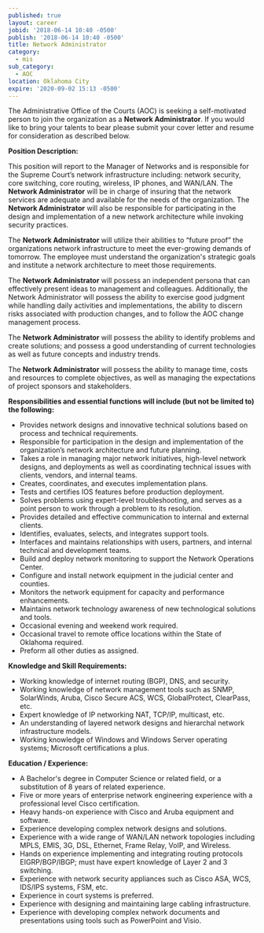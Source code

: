 ```yaml
---
published: true
layout: career
jobid: '2018-06-14 10:40 -0500'
publish: '2018-06-14 10:40 -0500'
title: Network Administrator
category:
  - mis
sub_category:
  - AOC
location: Oklahoma City
expire: '2020-09-02 15:13 -0500'
---
```

The Administrative Office of the Courts (AOC) is seeking a self-motivated person to join the organization as a **Network Administrator**. If you would like to bring your talents to bear please submit your cover letter and resume for consideration as described below.

**Position Description:**

This position will report to the Manager of Networks and is responsible for the Supreme Court’s network infrastructure including: network security, core switching, core routing, wireless, IP phones, and WAN/LAN.  The **Network Administrator** will be in charge of insuring that the network services are adequate and available for the needs of the organization. The **Network Administrator** will also be responsible for participating in the design and implementation of a new network architecture while invoking security practices. 

The **Network Administrator** will utilize their abilities to “future proof” the organizations network infrastructure to meet the ever-growing demands of tomorrow.  The employee must understand the organization's strategic goals and institute a network architecture to meet those requirements.   

The **Network Administrator** will possess an independent persona that can effectively present ideas to management and colleagues.  Additionally, the Network Administrator will possess the ability to exercise good judgment while handling daily activities and implementations, the ability to discern risks associated with production changes, and to follow the AOC change management process.    

The **Network Administrator** will possess the ability to identify problems and create solutions; and possess a good understanding of current technologies as well as future concepts and industry trends.  

The **Network Administrator** will possess the ability to manage time, costs and resources to complete objectives, as well as managing the expectations of project sponsors and stakeholders.  

**Responsibilities and essential functions will include (but not be limited to) the following:**

- Provides network designs and innovative technical solutions based on process and technical requirements.
- Responsible for participation in the design and implementation of the organization’s network architecture and future planning.
- Takes a role in managing major network initiatives, high-level network designs, and deployments as well as coordinating technical issues with clients, vendors, and internal teams.
- Creates, coordinates, and executes implementation plans.
- Tests and certifies IOS features before production deployment.
- Solves problems using expert-level troubleshooting, and serves as a point person to work through a problem to its resolution.
- Provides detailed and effective communication to internal and external clients.
- Identifies, evaluates, selects, and integrates support tools.
- Interfaces and maintains relationships with users, partners, and internal technical and development teams.
- Build and deploy network monitoring to support the Network Operations Center.
- Configure and install network equipment in the judicial center and counties.
- Monitors the network equipment for capacity and performance enhancements.
- Maintains network technology awareness of new technological solutions and tools.
- Occasional evening and weekend work required.
- Occasional travel to remote office locations within the State of Oklahoma required.
- Preform all other duties as assigned.
 
**Knowledge and Skill Requirements:**

- Working knowledge of internet routing (BGP), DNS, and security.
- Working knowledge of network management tools such as SNMP, SolarWinds, Aruba, Cisco Secure ACS, WCS, GlobalProtect, ClearPass, etc.
- Expert knowledge of IP networking NAT, TCP/IP, multicast, etc.
- An understanding of layered network designs and hierarchal network infrastructure models.
- Working knowledge of Windows and Windows Server operating systems; Microsoft certifications a plus.

**Education / Experience:**

- A Bachelor's degree in Computer Science or related field, or a substitution of 8 years of related experience.
- Five or more years of enterprise network engineering experience with a professional level Cisco certification.
- Heavy hands-on experience with Cisco and Aruba equipment and software.
- Experience developing complex network designs and solutions.
- Experience with a wide range of WAN/LAN network topologies including MPLS, EMIS, 3G, DSL, Ethernet, Frame Relay, VoIP, and Wireless.
- Hands on experience implementing and integrating routing protocols EIGRP/BGP/IBGP; must have expert knowledge of Layer 2 and 3 switching.
- Experience with network security appliances such as Cisco ASA, WCS, IDS/IPS systems, FSM, etc.
- Experience in court systems is preferred.
- Experience with designing and maintaining large cabling infrastructure.
- Experience with developing complex network documents and presentations using tools such as PowerPoint and Visio.

